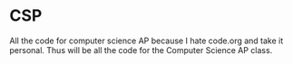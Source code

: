 # CSP
All the code for computer science AP because I hate code.org and take it personal.
Thus will be all the code for the Computer Science AP class.
